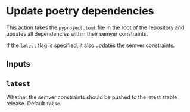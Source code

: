 # Update poetry dependencies

This action takes the `pyproject.toml` file in the root of the repository and updates all dependencies within their semver constraints.

If the `latest` flag is specified, it also updates the semver constraints.

## Inputs

## `latest`

Whether the semver constraints should be pushed to the latest stable release. Default `false`.
